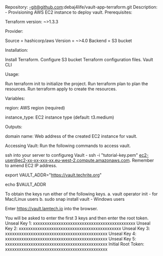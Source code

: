 Repository: -git@github.com:debaj4life/vault-app-terraform.git
Description: - Provisioning AWS EC2 instance to deploy vault.
Prerequisites:

Terraform version: ~>1.3.3

Provider:

Source = hashicorp/aws
Version = ~>4.0
Backend = S3 bucket

Installation:

Install Terraform.
Configure S3 bucket
Terraform configuration files.
Vault CLI

Usage:

Run terraform init to initialize the project.
Run terraform plan to plan the resources.
Run terraform apply to create the resources.

Variables:


region: AWS region (required)

instance_type: EC2 instance type (default: t3.medium)

Outputs:


domain name: Web address of the created EC2 instance for vault.

Accessing Vault:
Run the following commands to access vault.


ssh into your server to configureg Vault - ssh -i "tutorial-key.pem" ec2-user@ec2-xx-xx-xxx-xx.eu-west-2.compute.amazonaws.com. Remember to amend EC2 IP address.


export VAULT_ADDR="https://vault.techrite.org"


echo $VAULT_ADDR


To obtain the keys run either of the following keys.
a. vault operator init - for Mac/Linux users
b. sudo snap install vault - Windows users


Enter https://vault.lamtech.io into the browser.


You will be asked to enter the first 3 keys and then enter the root token.
Unseal Key 1: xxxxxxxxxxxxxxxxxxxxxxxxxxxxxxxxxxxxxxxxxxxx
Unseal Key 2: xxxxxxxxxxxxxxxxxxxxxxxxxxxxxxxxxxxxxxxxxxxx
Unseal Key 3: xxxxxxxxxxxxxxxxxxxxxxxxxxxxxxxxxxxxxxxxxxxx
Unseal Key 4: xxxxxxxxxxxxxxxxxxxxxxxxxxxxxxxxxxxxxxxxxxxx
Unseal Key 5: xxxxxxxxxxxxxxxxxxxxxxxxxxxxxxxxxxxxxxxxxxxx
Initial Root Token: xxxxxxxxxxxxxxxxxxxxxxxxxxxxxxxxxxxxxxxxxxxx
